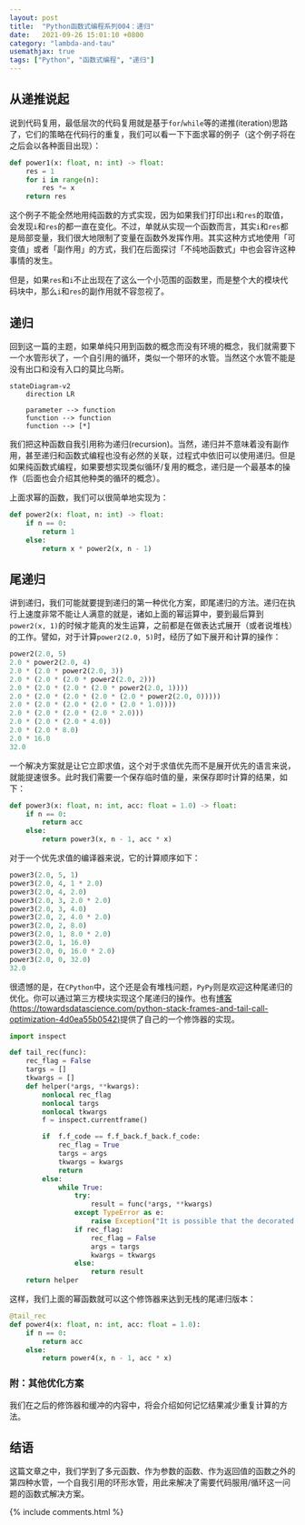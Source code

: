 ```yaml
---
layout: post
title:  "Python函数式编程系列004：递归"
date:   2021-09-26 15:01:10 +0800
category: "lambda-and-tau"
usemathjax: true
tags: ["Python", "函数式编程", "递归"]
---
```


## 从递推说起

说到代码复用，最低层次的代码复用就是基于`for`/`while`等的递推(iteration)思路了，它们的策略在代码行的重复，我们可以看一下下面求幂的例子（这个例子将在之后会以各种面目出现）：

```python
def power1(x: float, n: int) -> float:
    res = 1
    for i in range(n):
        res *= x
    return res
```

这个例子不能全然地用纯函数的方式实现，因为如果我们打印出`i`和`res`的取值，会发现`i`和`res`的都一直在变化。不过，单就从实现一个函数而言，其实`i`和`res`都是局部变量，我们很大地限制了变量在函数外发挥作用。其实这种方式地使用「可变值」或者「副作用」的方式，我们在后面探讨「不纯地函数式」中也会容许这种事情的发生。

但是，如果`res`和`i`不止出现在了这么一个小范围的函数里，而是整个大的模块代码块中，那么`i`和`res`的副作用就不容忽视了。

## 递归

回到这一篇的主题，如果单纯只用到函数的概念而没有环境的概念，我们就需要下一个水管形状了，一个自引用的循环，类似一个带环的水管。当然这个水管不能是没有出口和没有入口的莫比乌斯。

```mermaid
stateDiagram-v2
    direction LR

    parameter --> function
    function --> function
    function --> [*]
```

我们把这种函数自我引用称为递归(recursion)。当然，递归并不意味着没有副作用，甚至递归和函数式编程也没有必然的关联，过程式中依旧可以使用递归。但是如果纯函数式编程，如果要想实现类似循环/复用的概念，递归是一个最基本的操作（后面也会介绍其他种类的循环的概念）。

上面求幂的函数，我们可以很简单地实现为：

```python
def power2(x: float, n: int) -> float:
    if n == 0:
        return 1
    else:
        return x * power2(x, n - 1)
```

## 尾递归

讲到递归，我们可能就要提到递归的第一种优化方案，即尾递归的方法。递归在执行上速度非常不能让人满意的就是，诸如上面的幂运算中，要到最后算到`power2(x, 1)`的时候才能真的发生运算，之前都是在做表达式展开（或者说堆栈）的工作。譬如，对于计算`power2(2.0, 5)`时，经历了如下展开和计算的操作：

```python
power2(2.0, 5)
2.0 * power2(2.0, 4)
2.0 * (2.0 * power2(2.0, 3))
2.0 * (2.0 * (2.0 * power2(2.0, 2)))
2.0 * (2.0 * (2.0 * (2.0 * power2(2.0, 1))))
2.0 * (2.0 * (2.0 * (2.0 * (2.0 * power2(2.0, 0)))))
2.0 * (2.0 * (2.0 * (2.0 * (2.0 * 1.0))))
2.0 * (2.0 * (2.0 * (2.0 * 2.0)))
2.0 * (2.0 * (2.0 * 4.0))
2.0 * (2.0 * 8.0)
2.0 * 16.0
32.0
```

一个解决方案就是让它立即求值，这个对于求值优先而不是展开优先的语言来说，就能提速很多。此时我们需要一个保存临时值的量，来保存即时计算的结果，如下：

```python
def power3(x: float, n: int, acc: float = 1.0) -> float:
    if n == 0:
        return acc
    else:
        return power3(x, n - 1, acc * x)
```

对于一个优先求值的编译器来说，它的计算顺序如下：

```python
power3(2.0, 5, 1)
power3(2.0, 4, 1 * 2.0)
power3(2.0, 4, 2.0)
power3(2.0, 3, 2.0 * 2.0)
power3(2.0, 3, 4.0)
power3(2.0, 2, 4.0 * 2.0)
power3(2.0, 2, 8.0)
power3(2.0, 1, 8.0 * 2.0)
power3(2.0, 1, 16.0)
power3(2.0, 0, 16.0 * 2.0)
power3(2.0, 0, 32.0)
32.0
```

很遗憾的是，在`CPython`中，这个还是会有堆栈问题，`PyPy`则是欢迎这种尾递归的优化。你可以通过第三方模块实现这个尾递归的操作。也有[博客(https://towardsdatascience.com/python-stack-frames-and-tail-call-optimization-4d0ea55b0542)](https://towardsdatascience.com/python-stack-frames-and-tail-call-optimization-4d0ea55b0542)提供了自己的一个修饰器的实现。

```python
import inspect

def tail_rec(func):
    rec_flag = False
    targs = []
    tkwargs = []
    def helper(*args, **kwargs):
        nonlocal rec_flag
        nonlocal targs
        nonlocal tkwargs
        f = inspect.currentframe()

        if  f.f_code == f.f_back.f_back.f_code:
            rec_flag = True
            targs = args
            tkwargs = kwargs
            return
        else:
            while True:
                try:
                    result = func(*args, **kwargs)
                except TypeError as e:
                    raise Exception("It is possible that the decorated function is not tail recursive")
                if rec_flag:
                    rec_flag = False
                    args = targs
                    kwargs = tkwargs
                else:
                    return result
    return helper
```

这样，我们上面的幂函数就可以这个修饰器来达到无栈的尾递归版本：

```python
@tail_rec
def power4(x: float, n: int, acc: float = 1.0):
    if n == 0:
        return acc
    else:
        return power4(x, n - 1, acc * x)
```

### 附：其他优化方案

我们在之后的修饰器和缓冲的内容中，将会介绍如何记忆结果减少重复计算的方法。

## 结语

这篇文章之中，我们学到了多元函数、作为参数的函数、作为返回值的函数之外的第四种水管，一个自我引用的环形水管，用此来解决了需要代码服用/循环这一问题的函数式解决方案。

{% include comments.html %}
